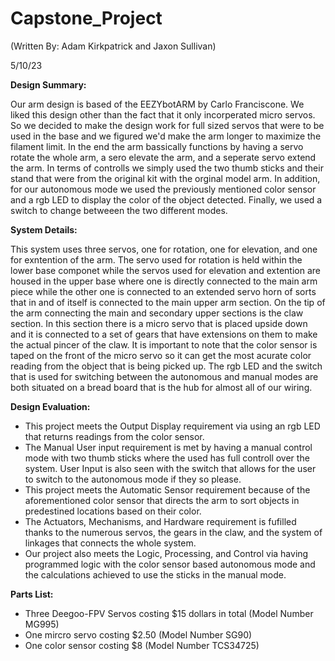 # Capstone_Project
(Written By: Adam Kirkpatrick and Jaxon Sullivan)

5/10/23

**Design Summary:**

Our arm design is based of the EEZYbotARM by Carlo Franciscone. We liked this design other than the fact that it only incorperated micro servos. So we decided to make the design work for full sized servos that were to be used in the base and we figured we'd make the arm longer to maximize the filament limit. In the end the arm bassically functions by having a servo rotate the whole arm, a sero elevate the arm, and a seperate servo extend the arm. In terms of controlls we simply used the two thumb sticks and their stand that were from the original kit with the orginal model arm. In addition, for our autonomous mode we used the previously mentioned color sensor and a rgb LED to display the color of the object detected. Finally, we used a switch to change betweeen the two different modes.

**System Details:**

This system uses three servos, one for rotation, one for elevation, and one for exntention of the arm. The servo used for rotation is held within the lower base componet while the servos used for elevation and extention are housed in the upper base where one is directly connected to the main arm piece while the other one is connected to an extended servo horn of sorts that in and of itself is connected to the main upper arm section. On the tip of the arm connecting the main and secondary upper sections is the claw section. In this section there is a micro servo that is placed upside down and it is connected to a set of gears that have extensions on them to make the actual pincer of the claw. It is important to note that the color sensor is taped on the front of the micro servo so it can get the most acurate color reading from the object that is being picked up. The rgb LED and the switch that is used for switching between the autonomous and manual modes are both situated on a bread board that is the hub for almost all of our wiring.

**Design Evaluation:**

* This project meets the Output Display requirement via using an rgb LED that returns readings from the color sensor.
* The Manual User input requirement is met by having a manual control mode with two thumb sticks where the used has full controll over the system. User Input is also seen with the switch that allows for the user to switch to the autonomous mode if they so please.
* This project meets the Automatic Sensor requirement because of the aforementioned color sensor that directs the arm to sort objects in predestined locations based on their color.
* The Actuators, Mechanisms, and Hardware requirement is fufilled thanks to the numerous servos, the gears in the claw, and the system of linkages that connects the whole system.
* Our project also meets the Logic, Processing, and Control via having programmed logic with the color sensor based autonomous mode and the calculations achieved to use the sticks in the manual mode.

**Parts List:**

* Three Deegoo-FPV Servos costing $15 dollars in total
 (Model Number MG995)
* One mircro servo costing $2.50
 (Model Number SG90)
* One color sensor costing $8
 (Model Number TCS34725)
